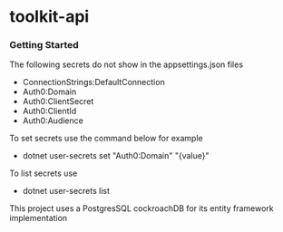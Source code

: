 # toolkit-api

### Getting Started

The following secrets do not show in the appsettings.json files
- ConnectionStrings:DefaultConnection
- Auth0:Domain
- Auth0:ClientSecret
- Auth0:ClientId
- Auth0:Audience

To set secrets use the command below for example
- dotnet user-secrets set "Auth0:Domain" "{value}"   

To list secrets use 
- dotnet user-secrets list

This project uses a PostgresSQL cockroachDB for its entity framework implementation

